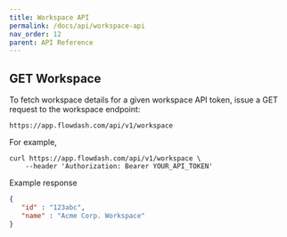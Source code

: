 ```yaml
---
title: Workspace API
permalink: /docs/api/workspace-api
nav_order: 12
parent: API Reference
---
```

## GET Workspace

To fetch workspace details for a given workspace API token, issue a GET request to the workspace endpoint:

```
https://app.flowdash.com/api/v1/workspace
```

For example,

```
curl https://app.flowdash.com/api/v1/workspace \
    --header 'Authorization: Bearer YOUR_API_TOKEN'
```

Example response
```json
{
   "id" : "123abc",
   "name" : "Acme Corp. Workspace"
}
```

